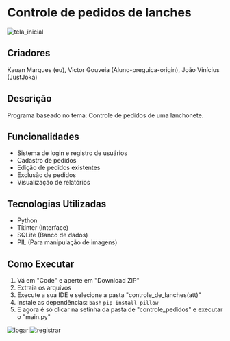 
# Controle de pedidos de lanches
![tela_inicial](https://github.com/user-attachments/assets/2d015ceb-7f4c-4006-8627-663d83fbf388)

## Criadores
Kauan Marques (eu), Victor Gouveia (Aluno-preguica-origin), João Vinícius (JustJoka)
## Descrição
Programa baseado no tema: Controle de pedidos de uma lanchonete.

## Funcionalidades
- Sistema de login e registro de usuários
- Cadastro de pedidos
- Edição de pedidos existentes
- Exclusão de pedidos
- Visualização de relatórios

## Tecnologias Utilizadas
- Python
- Tkinter (Interface)
- SQLite (Banco de dados)
- PIL (Para manipulação de imagens)

## Como Executar
1. Vá em "Code" e aperte em "Download ZIP"
2. Extraia os arquivos
3. Execute a sua IDE e selecione a pasta "controle_de_lanches(att)"
4. Instale as dependências:
```bash```
```pip install pillow```
5. E agora é só clicar na setinha da pasta de "controle_pedidos" e executar o "main.py"

![logar](https://github.com/user-attachments/assets/a26291ca-12e3-4b86-9b0a-f774819b995e)
![registrar](https://github.com/user-attachments/assets/99b95caf-a2a9-43a3-a4d1-08e795ff177b)

